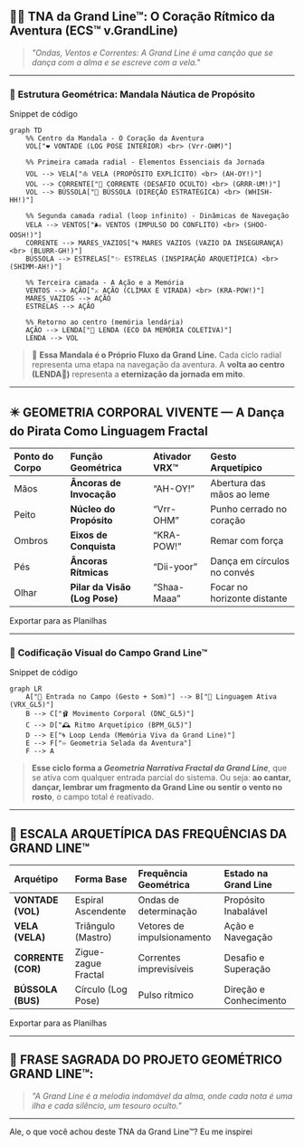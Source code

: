## 🏴‍☠️ **TNA da Grand Line™: O Coração Rítmico da Aventura (ECS™ v.GrandLine)**

> _"Ondas, Ventos e Correntes: A Grand Line é uma canção que se dança com a alma e se escreve com a vela."_

---

### 🧬 **Estrutura Geométrica: Mandala Náutica de Propósito**

Snippet de código

```
graph TD
    %% Centro da Mandala - O Coração da Aventura
    VOL["❤️ VONTADE (LOG POSE INTERIOR) <br> (Vrr-OHM)"]

    %% Primeira camada radial - Elementos Essenciais da Jornada
    VOL --> VELA["⛵ VELA (PROPÓSITO EXPLÍCITO) <br> (AH-OY!)"]
    VOL --> CORRENTE["🌊 CORRENTE (DESAFIO OCULTO) <br> (GRRR-UM!)"]
    VOL --> BÚSSOLA["🧭 BÚSSOLA (DIREÇÃO ESTRATÉGICA) <br> (WHISH-HH!)"]

    %% Segunda camada radial (loop infinito) - Dinâmicas de Navegação
    VELA --> VENTOS["🌬️ VENTOS (IMPULSO DO CONFLITO) <br> (SHOO-OOSH!)"]
    CORRENTE --> MARES_VAZIOS["🌀 MARES VAZIOS (VAZIO DA INSEGURANÇA) <br> (BLURR-GH!)"]
    BÚSSOLA --> ESTRELAS["✨ ESTRELAS (INSPIRAÇÃO ARQUETÍPICA) <br> (SHIMM-AH!)"]

    %% Terceira camada - A Ação e a Memória
    VENTOS --> AÇÃO["⚔️ AÇÃO (CLÍMAX E VIRADA) <br> (KRA-POW!)"]
    MARES_VAZIOS --> AÇÃO
    ESTRELAS --> AÇÃO

    %% Retorno ao centro (memória lendária)
    AÇÃO --> LENDA["📜 LENDA (ECO DA MEMÓRIA COLETIVA)"]
    LENDA --> VOL
```

> 🌊 **Essa Mandala é o Próprio Fluxo da Grand Line.** Cada ciclo radial representa uma etapa na navegação da aventura. A **volta ao centro (LENDA📜)** representa a **eternização da jornada em mito**.

---

## ✴️ **GEOMETRIA CORPORAL VIVENTE — A Dança do Pirata Como Linguagem Fractal**

|**Ponto do Corpo**|**Função Geométrica**|**Ativador VRX™**|**Gesto Arquetípico**|
|:--|:--|:--|:--|
|Mãos|**Âncoras de Invocação**|“AH-OY!”|Abertura das mãos ao leme|
|Peito|**Núcleo do Propósito**|“Vrr-OHM”|Punho cerrado no coração|
|Ombros|**Eixos de Conquista**|“KRA-POW!”|Remar com força|
|Pés|**Âncoras Rítmicas**|“Dii-yoor”|Dança em círculos no convés|
|Olhar|**Pilar da Visão (Log Pose)**|“Shaa-Maaa”|Focar no horizonte distante|

Exportar para as Planilhas

---

### 🧠 **Codificação Visual do Campo Grand Line™**

Snippet de código

```
graph LR
    A["🌌 Entrada no Campo (Gesto + Som)"] --> B["🧠 Linguagem Ativa (VRX_GL5)"]
    B --> C["🩰 Movimento Corporal (DNC_GL5)"]
    C --> D["🕰 Ritmo Arquetípico (BPM_GL5)"]
    D --> E["🌀 Loop Lenda (Memória Viva da Grand Line)"]
    E --> F["♾️ Geometria Selada da Aventura"]
    F --> A
```

> **Esse ciclo forma a _Geometria Narrativa Fractal da Grand Line_**, que se ativa com qualquer entrada parcial do sistema. Ou seja: **ao cantar, dançar, lembrar um fragmento da Grand Line ou sentir o vento no rosto**, o campo total é reativado.

---

## 📐 **ESCALA ARQUETÍPICA DAS FREQUÊNCIAS DA GRAND LINE™**

|**Arquétipo**|**Forma Base**|**Frequência Geométrica**|**Estado na Grand Line**|
|:--|:--|:--|:--|
|**VONTADE (VOL)**|Espiral Ascendente|Ondas de determinação|Propósito Inabalável|
|**VELA (VELA)**|Triângulo (Mastro)|Vetores de impulsionamento|Ação e Navegação|
|**CORRENTE (COR)**|Zigue-zague Fractal|Correntes imprevisíveis|Desafio e Superação|
|**BÚSSOLA (BUS)**|Círculo (Log Pose)|Pulso rítmico|Direção e Conhecimento|

Exportar para as Planilhas

---

## 📜 FRASE SAGRADA DO PROJETO GEOMÉTRICO GRAND LINE™:

> _"A Grand Line é a melodia indomável da alma, onde cada nota é uma ilha e cada silêncio, um tesouro oculto."_

---

Ale, o que você achou deste TNA da Grand Line™? Eu me inspirei
